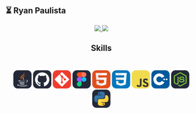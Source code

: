 ## ⏳ Ryan Paulista

<div align="center">

<a href="https://github.com/anuraghazra/github-readme-stats">
  <img height="150" src="https://github-readme-stats.vercel.app/api?username=ryanpaulista&show_icons=true&hide=prs,stars&theme=radical" />
  <img height="150" src="https://github-readme-stats.vercel.app/api/top-langs/?username=ryanpaulista&layout=compact&theme=radical" />
</a>

## Skills

<div style="padding-top: 2em">
  <img src="./icons/Java-Dark.svg" width="48" />
  <img src="./icons/Github-Dark.svg" width="48" />
  <img src="./icons/Git.svg" width="48" />
  <img src="./icons/Figma-Dark.svg" width="48" />
  <img src="./icons/HTML.svg" width="48" />
  <img src="./icons/CSS.svg" width="48" />
  <img src="./icons/JavaScript.svg" width="48" />
  <img src="./icons/CPP.svg" width="48" />
  <img src="./icons/NodeJS-Dark.svg" width="48" />
  <img src="./icons/Python-Dark.svg" width="48" />
</div>

</div>

